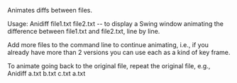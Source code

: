 Animates diffs between files.

Usage: Anidiff file1.txt file2.txt -- to display a Swing window animating the difference between file1.txt and file2.txt, line by line.

Add more files to the command line to continue animating, i.e., if you already have more than 2 versions you can use each as a kind of key frame.

To animate going back to the original file, repeat the original file, e.g., Anidiff a.txt b.txt c.txt a.txt

